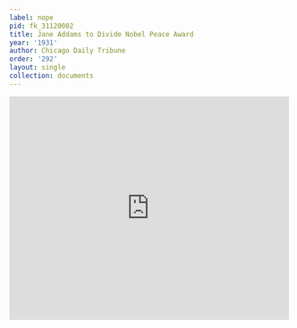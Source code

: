 ```yaml
---
label: nope
pid: fk_31120002
title: Jane Addams to Divide Nobel Peace Award
year: '1931'
author: Chicago Daily Tribune
order: '292'
layout: single
collection: documents
---
```

<iframe src="https://northwestern.app.box.com/embed/s/4vfdznslhf0wkwgtolhgus7xs19f2jjx?sortColumn=date&view=list" width="500" height="400" frameborder="0" allowfullscreen webkitallowfullscreen msallowfullscreen></iframe>
